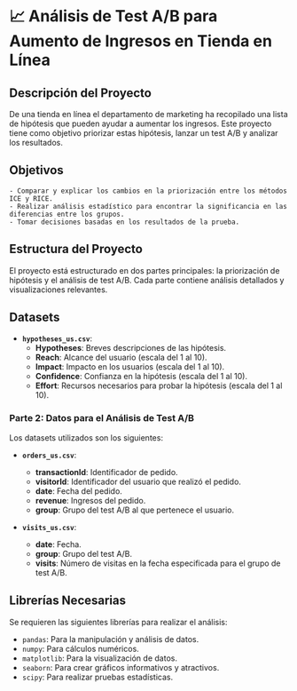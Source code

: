 # 📈 Análisis de Test A/B para Aumento de Ingresos en Tienda en Línea

## Descripción del Proyecto

De una tienda en línea el departamento de marketing ha recopilado una lista de hipótesis que pueden ayudar a aumentar los ingresos. Este proyecto tiene como objetivo priorizar estas hipótesis, lanzar un test A/B y analizar los resultados.

## Objetivos

    - Comparar y explicar los cambios en la priorización entre los métodos ICE y RICE.
    - Realizar análisis estadístico para encontrar la significancia en las diferencias entre los grupos.
    - Tomar decisiones basadas en los resultados de la prueba.

## Estructura del Proyecto

El proyecto está estructurado en dos partes principales: la priorización de hipótesis y el análisis de test A/B. Cada parte contiene análisis detallados y visualizaciones relevantes.


## Datasets

- **`hypotheses_us.csv`**: 
    - **Hypotheses**: Breves descripciones de las hipótesis.
    - **Reach**: Alcance del usuario (escala del 1 al 10).
    - **Impact**: Impacto en los usuarios (escala del 1 al 10).
    - **Confidence**: Confianza en la hipótesis (escala del 1 al 10).
    - **Effort**: Recursos necesarios para probar la hipótesis (escala del 1 al 10).

### Parte 2: Datos para el Análisis de Test A/B
Los datasets utilizados son los siguientes:

- **`orders_us.csv`**: 
    - **transactionId**: Identificador de pedido.
    - **visitorId**: Identificador del usuario que realizó el pedido.
    - **date**: Fecha del pedido.
    - **revenue**: Ingresos del pedido.
    - **group**: Grupo del test A/B al que pertenece el usuario.

- **`visits_us.csv`**: 
    - **date**: Fecha.
    - **group**: Grupo del test A/B.
    - **visits**: Número de visitas en la fecha especificada para el grupo de test A/B.

## Librerías Necesarias

Se requieren las siguientes librerías para realizar el análisis:

- `pandas`: Para la manipulación y análisis de datos.
- `numpy`: Para cálculos numéricos.
- `matplotlib`: Para la visualización de datos.
- `seaborn`: Para crear gráficos informativos y atractivos.
- `scipy`: Para realizar pruebas estadísticas.

